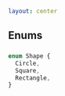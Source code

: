 ```yaml
layout: center
```

<style>
  h2 {
    padding-bottom: 0.25em;
  }
</style>

## Enums

```ts
enum Shape {
  Circle,
  Square,
  Rectangle,
}
```
